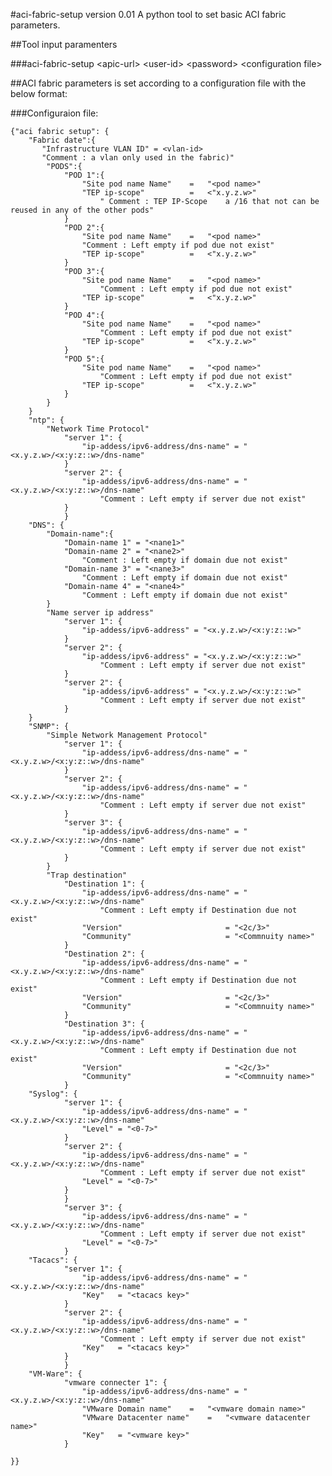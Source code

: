#aci-fabric-setup version 0.01
A python tool to set basic ACI fabric parameters.##Tool input paramenters

###aci-fabric-setup \<apic-url> \<user-id> \<password> \<configuration file>##ACI fabric parameters is set according to a configuration file with the below format:
###Configuraion file:

	{"aci fabric setup": {
		"Fabric date":{
		   "Infrastructure VLAN ID" = <vlan-id>
		   "Comment : a vlan only used in the fabric)" 
			"PODS":{
				"POD 1":{
					"Site pod name Name"	=	"<pod name>"
					"TEP ip-scope"			=	<"x.y.z.w>"
						" Comment : TEP IP-Scope	a /16 that not can be reused in any of the other pods"
				}
				"POD 2":{
					"Site pod name Name"	=	"<pod name>"
					"Comment : Left empty if pod due not exist"
					"TEP ip-scope"			=	<"x.y.z.w>"
				}
				"POD 3":{
					"Site pod name Name"	=	"<pod name>"
						"Comment : Left empty if pod due not exist"
					"TEP ip-scope"			=	<"x.y.z.w>"
				}
				"POD 4":{
					"Site pod name Name"	=	"<pod name>"
						"Comment : Left empty if pod due not exist"
					"TEP ip-scope"			=	<"x.y.z.w>"
				}
				"POD 5":{
					"Site pod name Name"	=	"<pod name>"
						"Comment : Left empty if pod due not exist"
					"TEP ip-scope"			=	<"x.y.z.w>"
				}
			}
		}
		"ntp": {
			"Network Time Protocol"
   		 		"server 1": { 
      				"ip-addess/ipv6-address/dns-name" = "<x.y.z.w>/<x:y:z::w>/dns-name"
    			}
    			"server 2": { 
      				"ip-addess/ipv6-address/dns-name" = "<x.y.z.w>/<x:y:z::w>/dns-name"
						"Comment : Left empty if server due not exist"
    			}
    			}
		"DNS": {
			"Domain-name":{
				"Domain-name 1" = "<nane1>"
				"Domain-name 2" = "<nane2>"
					"Comment : Left empty if domain due not exist"
				"Domain-name 3" = "<nane3>"
					"Comment : Left empty if domain due not exist"
				"Domain-name 4" = "<nane4>"
					"Comment : Left empty if domain due not exist"
			}
			"Name server ip address"
   		 		"server 1": { 
      				"ip-addess/ipv6-address" = "<x.y.z.w>/<x:y:z::w>"
    			}
    			"server 2": { 
      				"ip-addess/ipv6-address" = "<x.y.z.w>/<x:y:z::w>"
						"Comment : Left empty if server due not exist"
    			}
    			"server 2": { 
      				"ip-addess/ipv6-address" = "<x.y.z.w>/<x:y:z::w>"
						"Comment : Left empty if server due not exist"
    			}
    	}
		"SNMP": {
			"Simple Network Management Protocol"
   		 		"server 1": { 
      				"ip-addess/ipv6-address/dns-name" = "<x.y.z.w>/<x:y:z::w>/dns-name"
    			}
    			"server 2": { 
      				"ip-addess/ipv6-address/dns-name" = "<x.y.z.w>/<x:y:z::w>/dns-name"
						"Comment : Left empty if server due not exist"
    			}
    			"server 3": { 
      				"ip-addess/ipv6-address/dns-name" = "<x.y.z.w>/<x:y:z::w>/dns-name"
						"Comment : Left empty if server due not exist"
    			}
    		}
			"Trap destination"
    			"Destination 1": { 
      				"ip-addess/ipv6-address/dns-name" = "<x.y.z.w>/<x:y:z::w>/dns-name"
						"Comment : Left empty if Destination due not exist"
					"Version"						= "<2c/3>"
					"Community"						= "<Commnuity name>"
    			}
    			"Destination 2": { 
      				"ip-addess/ipv6-address/dns-name" = "<x.y.z.w>/<x:y:z::w>/dns-name"
						"Comment : Left empty if Destination due not exist"
					"Version"						= "<2c/3>"
					"Community"						= "<Commnuity name>"
    			}
    			"Destination 3": { 
      				"ip-addess/ipv6-address/dns-name" = "<x.y.z.w>/<x:y:z::w>/dns-name"
						"Comment : Left empty if Destination due not exist"
					"Version"						= "<2c/3>"
					"Community"						= "<Commnuity name>"
    			}
		"Syslog": {
   		 		"server 1": { 
      				"ip-addess/ipv6-address/dns-name" = "<x.y.z.w>/<x:y:z::w>/dns-name"
					"Level"	= "<0-7>"
    			}
    			"server 2": { 
      				"ip-addess/ipv6-address/dns-name" = "<x.y.z.w>/<x:y:z::w>/dns-name"
						"Comment : Left empty if server due not exist"
					"Level"	= "<0-7>"
    			}
    			}
    			"server 3": { 
      				"ip-addess/ipv6-address/dns-name" = "<x.y.z.w>/<x:y:z::w>/dns-name"
						"Comment : Left empty if server due not exist"
					"Level"	= "<0-7>"
    			}
		"Tacacs": {
   		 		"server 1": { 
      				"ip-addess/ipv6-address/dns-name" = "<x.y.z.w>/<x:y:z::w>/dns-name"
					"Key"	= "<tacacs key>"
    			}
    			"server 2": { 
      				"ip-addess/ipv6-address/dns-name" = "<x.y.z.w>/<x:y:z::w>/dns-name"
						"Comment : Left empty if server due not exist"
					"Key"	= "<tacacs key>"
    			}
    			}
		"VM-Ware": {
   		 		"vmware connecter 1": { 
      				"ip-addess/ipv6-address/dns-name" = "<x.y.z.w>/<x:y:z::w>/dns-name"
					"VMware Domain name"	=	"<vmware domain name>"
					"VMware Datacenter name"	=	"<vmware datacenter name>"
					"Key"	= "<vmware key>"
    			}
    	
    }}	

